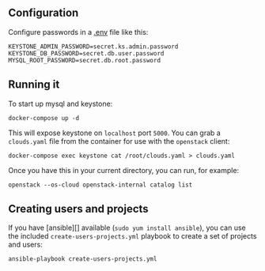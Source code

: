 ## Configuration

Configure passwords in a [.env][] file like this:

[.env]: https://docs.docker.com/compose/environment-variables/#the-env-file

```
KEYSTONE_ADMIN_PASSWORD=secret.ks.admin.password
KEYSTONE_DB_PASSWORD=secret.db.user.password
MYSQL_ROOT_PASSWORD=secret.db.root.password
```

## Running it

To start up mysql and keystone:

```
docker-compose up -d
```

This will expose keystone on `localhost` port `5000`. You can grab a `clouds.yaml` file from the container for use with the `openstack` client:

```
docker-compose exec keystone cat /root/clouds.yaml > clouds.yaml
```

Once you have this in your current directory, you can run, for example:

```
openstack --os-cloud openstack-internal catalog list
```

## Creating users and projects

If you have [ansible][] available (`sudo yum install ansible`), you can use the included `create-users-projects.yml` playbook to create a set of projects and users:

```
ansible-playbook create-users-projects.yml
```
